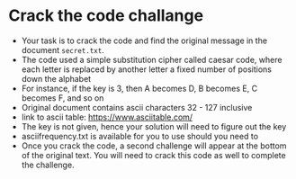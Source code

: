 # Crack the code challange
- Your task is to crack the code and find the original message in the document `secret.txt`.
- The code used a simple substitution cipher called caesar code, where each letter is replaced by another letter a fixed number of positions down the alphabet
- For instance, if the key is 3, then A becomes D, B becomes E, C becomes F, and so on
- Original document contains ascii characters 32 - 127 inclusive
- link to ascii table: https://www.asciitable.com/
- The key is not given, hence your solution will need to figure out the key
- asciifrequency.txt is available for you to use should you need to
- Once you crack the code, a second challenge will appear at the bottom of the original text. You will need to crack this code as well to complete the challenge.